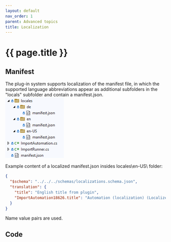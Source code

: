 ```yaml
---
layout: default
nav_order: 1
parent: Advanced topics
title: Localization
---
```


# {{ page.title }}

<!---
Ziele:
- Mechanismus für Lokalisierung beschreiben

Inhalt:
- Übersetzung der Informationen im Manifest
- allgemeine Herangehensweise zur Lokalisierung von UI-Elementen beschreiben
--->

## Manifest
The plug-in system supports localization of the manifest file, in which the supported language abbreviations appear as additional subfolders in the "locals" subfolder and contain a manifest.json.\
![Localization](../../assets/images/plugin_fundamentals/1_localization.png "Localization")

Example content of a localized manifest.json insides locales\en-US\ folder:
```json
{
  "$schema": "../../../schemas/localizations.schema.json",
  "translation": {
    "title": "English title from plugin",
    "ImportAutomation18626.title": "Automation (localization) (Localized for [en-US])"
  }
}
```
Name value pairs are used.
<!-- Besseres Bsp.? -->

## Code
